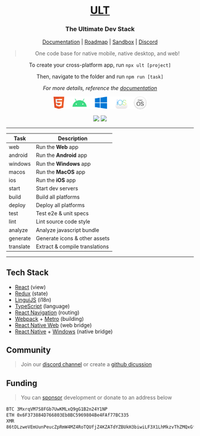 <!-- HEADER -->
<h1 align="center">
  <a href="https://ult.dev">ULT</a>
</h1>
<h3 align="center">
  The Ultimate Dev Stack
</h3>
<p align="center">
    <a href="https://docs.ult.dev">Documentation</a>
  | <a href="https://github.com/orgs/kat-tax/projects/4">Roadmap</a>
  | <a href="https://codesandbox.io/s/ult-erbh1">Sandbox</a>
  | <a href="https://discord.gg/TzhDRyj">Discord</a>
</p>
<blockquote align="center">
  One code base for native mobile, native desktop, and web!
</blockquote>
<p align="center">
  To create your cross-platform app, run <code>npx ult [project]</code>
</p>
<p align="center">
  Then, navigate to the folder and run <code>npm run [task]</code>
</p>
<p align="center">
  <i>For more details, reference the <a href="https://docs.ult.dev">documentation</a></i>
</p>
<p align="center">
  <img src="images/platforms.svg" width="250">
</p>
<p align="center">
  <img src="https://img.shields.io/npm/v/ult?color=000&style=flat-square">
  <img src="https://img.shields.io/node/v/ult?color=000&style=flat-square">
</p>

-------------

<!--img align="right" src="images/terminal.svg"-->

| Task      | Description                        |
| ----------| -----------------------------------|
| web       | Run the __Web__ app                |
| android   | Run the __Android__ app            |
| windows   | Run the __Windows__ app            |
| macos     | Run the __MacOS__ app              |
| ios       | Run the __iOS__ app                |
| start     | Start dev servers                  |
| build     | Build all platforms                |
| deploy    | Deploy all platforms               |
| test      | Test e2e & unit specs              |
| lint      | Lint source code style             |
| analyze   | Analyze javascript bundle          |
| generate  | Generate icons & other assets      |
| translate | Extract & compile translations     |

-------------


## Tech Stack

 - [React](https://reactjs.org) (view)
 - [Redux](https://redux-toolkit.js.org) (state)
 - [LinguiJS](https://lingui.js.org) (i18n)
 - [TypeScript](https://www.typescriptlang.org) (language)
 - [React Navigation](https://reactnavigation.org) (routing)
 - [Webpack](https://webpack.js.org) + [Metro](https://facebook.github.io/metro) (building)
 - [React Native Web](https://necolas.github.io/react-native-web) (web bridge)
 - [React Native](https://reactnative.dev) + [Windows](https://microsoft.github.io/react-native-windows) (native bridge)


## Community

> Join our [discord channel](https://discord.gg/TzhDRyj) or create a [github dicussion](https://github.com/kat-tax/ult/discussions)


## Funding

> You can [sponsor](https://github.com/sponsors/Cavitt) development or donate to an address below

```
BTC 3MxrqVM7S8FGb7UwKMLxQ9gG1B2n24Y1NP
ETH 0x6F373884D766803Eb8BC5969804Be4FAf77BC335
XMR 86tDLzweVEmUunPeucZpRmW4MZ4RoTQUfjZ4KZATdYZBUkH3biwiLF3X1LhMkzvThZMQxGfGZFFwxRRWA7M5sVfv7AMPjsD
```
